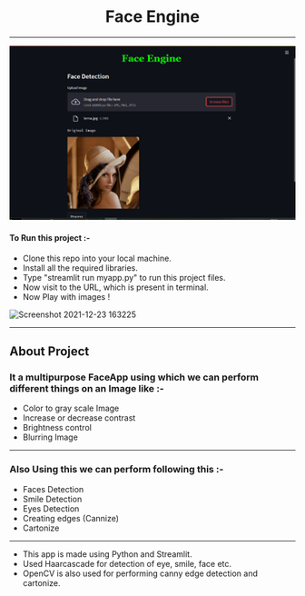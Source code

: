 # <center> Face Engine </center>

__________________________
<center> <img src="eg.png"> </center>

#### To Run this project :-

* Clone this repo into your local machine.
* Install all the required libraries.
* Type "streamlit run myapp.py" to run this project files. 
* Now visit to the URL, which is present in terminal.
* Now Play with images !


![Screenshot 2021-12-23 163225](https://user-images.githubusercontent.com/70583158/147231978-0398d3e0-a2a0-43aa-9dab-e80ff811dcc5.png)

__________________________

## About Project

### It a multipurpose FaceApp using which we can perform different things on  an Image like :-

- Color to gray scale Image
- Increase or decrease contrast
- Brightness control
- Blurring Image

______________________________

### Also Using this we can perform following this :-

- Faces Detection
- Smile Detection
- Eyes Detection
- Creating edges (Cannize)
- Cartonize

_____________________________

* This app is made using Python and Streamlit.
* Used Haarcascade for detection of eye, smile, face etc.
* OpenCV is also used for performing canny edge detection and cartonize.


